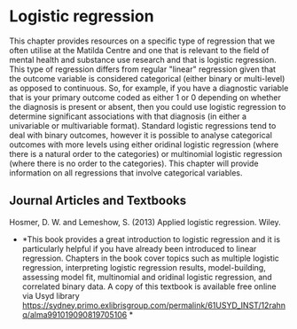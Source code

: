 # Logistic regression

This chapter provides resources on a specific type of regression that we often utilise at the Matilda Centre and one that is relevant to the field of mental health and substance use research and that is logistic regression. This type of regression differs from regular "linear" regression given that the outcome variable is considered categorical (either binary or multi-level) as opposed to continuous. So, for example, if you have a diagnostic variable that is your primary outcome coded as either 1 or 0 depending on whether the diagnosis is present or absent, then you could use logistic regression to determine significant associations with that diagnosis (in either a univariable or multivariable format). Standard logistic regressions tend to deal with binary outcomes, however it is possible to analyse categorical outcomes with more levels using either oridinal logistic regression (where there is a natural order to the categories) or multinomial logistic regression (where there is no order to the categories). This chapter will provide information on all regressions that involve categorical variables.   

## Journal Articles and Textbooks

Hosmer, D. W. and Lemeshow, S. (2013) Applied logistic regression. Wiley. 

- *This book provides a great introduction to logistic regression and it is particularly helpful if you have already been introduced to linear regression. Chapters in the book cover topics such as multiple logistic regression, interpreting logistic regression results, model-building, assessing model fit, multinomial and oridinal logistic regression, and correlated binary data. A copy of this textbook is available free online via Usyd library https://sydney.primo.exlibrisgroup.com/permalink/61USYD_INST/12rahnq/alma991019090819705106 *

